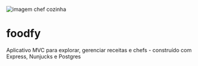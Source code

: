 ![imagem chef cozinha](https://github.com/LauraBeatris/foodfy/blob/master/.github/logo-chef.png)
# foodfy
Aplicativo MVC para explorar, gerenciar receitas e chefs - construído com Express, Nunjucks e Postgres
